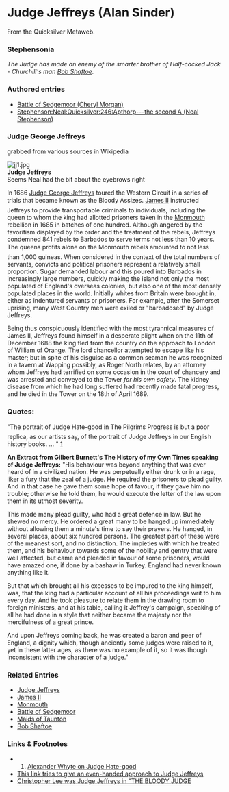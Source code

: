 
# Judge Jeffreys (Alan Sinder)

From the Quicksilver Metaweb.


### Stephensonia


*The Judge has made an enemy of the smarter brother of Half-cocked Jack - Churchill's man [Bob Shaftoe](/stephenson-neal-quicksilver-bob-shaftoe).*

### Authored entries


* [Battle of Sedgemoor (Cheryl Morgan)](/battle-of-sedgemoor-cheryl-morgan)
* [Stephenson:Neal:Quicksilver:246:Apthorp---the second A (Neal Stephenson)](/stephenson-neal-quicksilver-246-apthorp-the-second-a-neal-stephenson)


### Judge George Jeffreys


grabbed from various sources in Wikipedia

![jj1.jpg](/images/jj1.jpg)  
**Judge Jeffreys**  
Seems Neal had the bit about the eyebrows right

In 1686 [Judge George Jeffreys](/judge-jeffreys) toured the Western Circuit in a series of trials that became known as the Bloody Assizes. [James II](/james-ii) instructed Jeffreys to provide transportable criminals to individuals, including the queen to whom the king had allotted prisoners taken in the [Monmouth](/monmouth) rebellion in 1685 in batches of one hundred. Although angered by the favoritism displayed by the order and the treatment of the rebels, Jeffreys condemned 841 rebels to Barbados to serve terms not less than 10 years. The queens profits alone on the Monmouth rebels amounted to not less than 1,000 guineas. When considered in the context of the total numbers of servants, convicts and political prisoners represent a relatively small proportion. Sugar demanded labour and this poured into Barbados in increasingly large numbers, quickly making the island not only the most populated of England's overseas colonies, but also one of the most densely populated places in the world. Initially whites from Britain were brought in, either as indentured servants or prisoners. For example, after the Somerset uprising, many West Country men were exiled or "barbadosed" by Judge Jeffreys.

Being thus conspicuously identified with the most tyrannical measures of James II, Jeffreys found himself in a desperate plight when on the 11th of December 1688 the king fled from the country on the approach to London of William of Orange. The lord chancellor attempted to escape like his master; but in spite of his disguise as a common seaman he was recognized in a tavern at Wapping possibly, as Roger North relates, by an attorney whom Jeffreys had terrified on some occasion in the court of chancery and was arrested and conveyed to the Tower *for his own safety*. The kidney disease from which he had long suffered had recently made fatal progress, and he died in the Tower on the 18th of April 1689.

### Quotes:


"The portrait of Judge Hate-good in The Pilgrims Progress is but a poor replica, as our artists say, of the portrait of Judge Jeffreys in our English history books. ... " [1](/http-www-bartbyl-com-puritans-whyte-htm)  


**An Extract from Gilbert Burnett's The History of my Own Times speaking of Judge Jeffreys:** "His behaviour was beyond anything that was ever heard of in a civilized nation. He was perpetually either drunk or in a rage, liker a fury that the zeal of a judge. He required the prisoners to plead guilty. And in that case he gave them some hope of favour, if they gave him no trouble; otherwise he told them, he would execute the letter of the law upon them in its utmost severity.

This made many plead guilty, who had a great defence in law. But he shewed no mercy. He ordered a great many to be hanged up immediately without allowing them a minute's time to say their prayers. He hanged, in several places, about six hundred persons. The greatest part of these were of the meanest sort, and no distinction. The impieties with which he treated them, and his behaviour towards some of the nobility and gentry that were well affected, but came and pleaded in favour of some prisoners, would have amazed one, if done by a bashaw in Turkey. England had never known anything like it.

But that which brought all his excesses to be impured to the king himself, was, that the king had a particular account of all his proceedings writ to him every day. And he took pleasure to relate them in the drawing room to foreign ministers, and at his table, calling it Jeffrey's campaign, speaking of all he had done in a style that neither became the majesty nor the mercifulness of a great prince.

And upon Jeffreys coming back, he was created a baron and peer of England, a dignity which, though anciently some judges were raised to it, yet in these latter ages, as there was no example of it, so it was though inconsistent with the character of a judge."

### Related Entries


* [Judge Jeffreys](/judge-jeffreys)
* [James II](/james-ii)
* [Monmouth](/monmouth)
* [Battle of Sedgemoor](/battle-of-sedgemoor)
* [Maids of Taunton](/maids-of-taunton)
* [Bob Shaftoe](/stephenson-neal-quicksilver-bob-shaftoe)


### Links & Footnotes


* 1. [Alexander Whyte on Judge Hate-good](/http-www-bartbyl-com-puritans-whyte-htm)
* [This link tries to give an even-handed approach to Judge Jeffreys](/http-www-cyberussr-com-rus-jeffreys-html)
* [Christopher Lee was Judge Jeffreys in "THE BLOODY JUDGE](/http-us-imdb-com-title-tt0064727)
